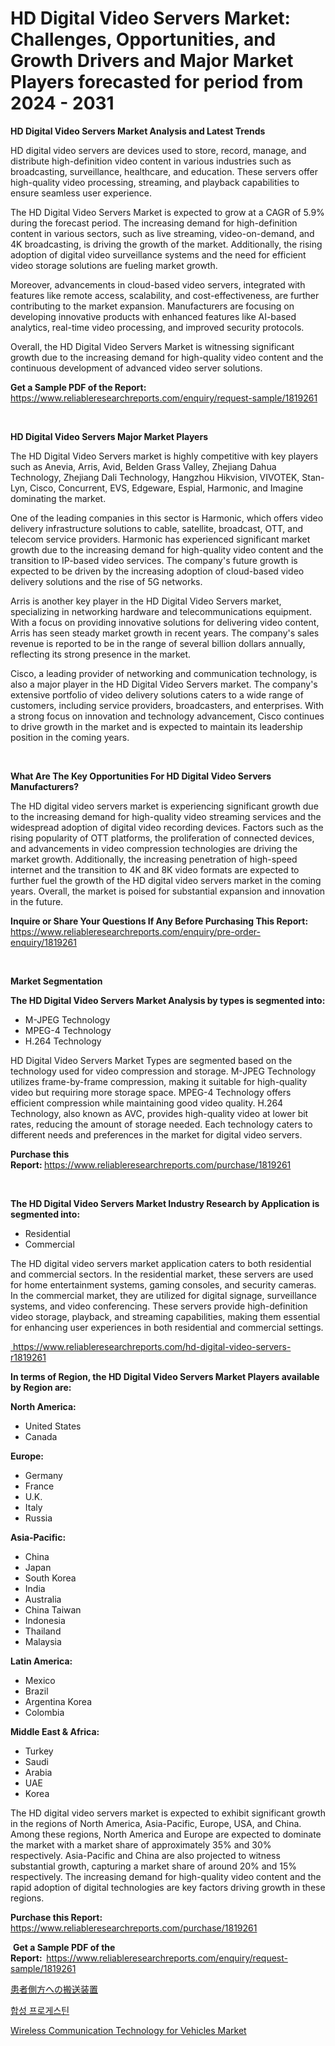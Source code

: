 <p><h1>HD Digital Video Servers Market: Challenges, Opportunities, and Growth Drivers and Major Market Players forecasted for period from 2024 - 2031</h1></p><p><strong>HD Digital Video Servers Market Analysis and Latest Trends</strong></p>
<p><p>HD digital video servers are devices used to store, record, manage, and distribute high-definition video content in various industries such as broadcasting, surveillance, healthcare, and education. These servers offer high-quality video processing, streaming, and playback capabilities to ensure seamless user experience.</p><p>The HD Digital Video Servers Market is expected to grow at a CAGR of 5.9% during the forecast period. The increasing demand for high-definition content in various sectors, such as live streaming, video-on-demand, and 4K broadcasting, is driving the growth of the market. Additionally, the rising adoption of digital video surveillance systems and the need for efficient video storage solutions are fueling market growth.</p><p>Moreover, advancements in cloud-based video servers, integrated with features like remote access, scalability, and cost-effectiveness, are further contributing to the market expansion. Manufacturers are focusing on developing innovative products with enhanced features like AI-based analytics, real-time video processing, and improved security protocols.</p><p>Overall, the HD Digital Video Servers Market is witnessing significant growth due to the increasing demand for high-quality video content and the continuous development of advanced video server solutions.</p></p>
<p><strong>Get a Sample PDF of the Report:&nbsp;</strong> <a href="https://www.reliableresearchreports.com/enquiry/request-sample/1819261">https://www.reliableresearchreports.com/enquiry/request-sample/1819261</a></p>
<p>&nbsp;</p>
<p><strong>HD Digital Video Servers Major Market Players</strong></p>
<p><p>The HD Digital Video Servers market is highly competitive with key players such as Anevia, Arris, Avid, Belden Grass Valley, Zhejiang Dahua Technology, Zhejiang Dali Technology, Hangzhou Hikvision, VIVOTEK, Stan-Lyn, Cisco, Concurrent, EVS, Edgeware, Espial, Harmonic, and Imagine dominating the market. </p><p>One of the leading companies in this sector is Harmonic, which offers video delivery infrastructure solutions to cable, satellite, broadcast, OTT, and telecom service providers. Harmonic has experienced significant market growth due to the increasing demand for high-quality video content and the transition to IP-based video services. The company's future growth is expected to be driven by the increasing adoption of cloud-based video delivery solutions and the rise of 5G networks.</p><p>Arris is another key player in the HD Digital Video Servers market, specializing in networking hardware and telecommunications equipment. With a focus on providing innovative solutions for delivering video content, Arris has seen steady market growth in recent years. The company's sales revenue is reported to be in the range of several billion dollars annually, reflecting its strong presence in the market.</p><p>Cisco, a leading provider of networking and communication technology, is also a major player in the HD Digital Video Servers market. The company's extensive portfolio of video delivery solutions caters to a wide range of customers, including service providers, broadcasters, and enterprises. With a strong focus on innovation and technology advancement, Cisco continues to drive growth in the market and is expected to maintain its leadership position in the coming years.</p></p>
<p>&nbsp;</p>
<p><strong>What Are The Key Opportunities For HD Digital Video Servers Manufacturers?</strong></p>
<p><p>The HD digital video servers market is experiencing significant growth due to the increasing demand for high-quality video streaming services and the widespread adoption of digital video recording devices. Factors such as the rising popularity of OTT platforms, the proliferation of connected devices, and advancements in video compression technologies are driving the market growth. Additionally, the increasing penetration of high-speed internet and the transition to 4K and 8K video formats are expected to further fuel the growth of the HD digital video servers market in the coming years. Overall, the market is poised for substantial expansion and innovation in the future.</p></p>
<p><strong>Inquire or Share Your Questions If Any Before Purchasing This Report:</strong> <a href="https://www.reliableresearchreports.com/enquiry/pre-order-enquiry/1819261">https://www.reliableresearchreports.com/enquiry/pre-order-enquiry/1819261</a></p>
<p>&nbsp;</p>
<p><strong>Market Segmentation</strong></p>
<p><strong>The HD Digital Video Servers Market Analysis by types is segmented into:</strong></p>
<p><ul><li>M-JPEG Technology</li><li>MPEG-4 Technology</li><li>H.264 Technology</li></ul></p>
<p><p>HD Digital Video Servers Market Types are segmented based on the technology used for video compression and storage. M-JPEG Technology utilizes frame-by-frame compression, making it suitable for high-quality video but requiring more storage space. MPEG-4 Technology offers efficient compression while maintaining good video quality. H.264 Technology, also known as AVC, provides high-quality video at lower bit rates, reducing the amount of storage needed. Each technology caters to different needs and preferences in the market for digital video servers.</p></p>
<p><strong>Purchase this Report:&nbsp;</strong><a href="https://www.reliableresearchreports.com/purchase/1819261">https://www.reliableresearchreports.com/purchase/1819261</a></p>
<p>&nbsp;</p>
<p><strong>The HD Digital Video Servers Market Industry Research by Application is segmented into:</strong></p>
<p><ul><li>Residential</li><li>Commercial</li></ul></p>
<p><p>The HD digital video servers market application caters to both residential and commercial sectors. In the residential market, these servers are used for home entertainment systems, gaming consoles, and security cameras. In the commercial market, they are utilized for digital signage, surveillance systems, and video conferencing. These servers provide high-definition video storage, playback, and streaming capabilities, making them essential for enhancing user experiences in both residential and commercial settings.</p></p>
<p><a href="https://www.reliableresearchreports.com/hd-digital-video-servers-r1819261">&nbsp;https://www.reliableresearchreports.com/hd-digital-video-servers-r1819261</a></p>
<p><strong>In terms of Region, the HD Digital Video Servers Market Players available by Region are:</strong></p>
<p>
    <p> <strong> North America: </strong>
        <ul>
            <li>United States</li>
            <li>Canada</li>
        </ul>
        </p> 
    <p> <strong> Europe: </strong>
        <ul>
            <li>Germany</li>
            <li>France</li>
            <li>U.K.</li>
            <li>Italy</li>
            <li>Russia</li>
        </ul>
        </p> 
    <p> <strong> Asia-Pacific: </strong>
        <ul>
            <li>China</li>
            <li>Japan</li>
            <li>South Korea</li>
            <li>India</li>
            <li>Australia</li>
            <li>China Taiwan</li>
            <li>Indonesia</li>
            <li>Thailand</li>
            <li>Malaysia</li>
        </ul>
        </p> 
    <p> <strong> Latin America: </strong>
        <ul>
            <li>Mexico</li>
            <li>Brazil</li>
            <li>Argentina Korea</li>
            <li>Colombia</li>
        </ul>
        </p> 
    <p> <strong> Middle East & Africa: </strong>
        <ul>
            <li>Turkey</li>
            <li>Saudi</li>
            <li>Arabia</li>
            <li>UAE</li>
            <li>Korea</li>
        </ul>
    </p>
    </p>
<p><p>The HD digital video servers market is expected to exhibit significant growth in the regions of North America, Asia-Pacific, Europe, USA, and China. Among these regions, North America and Europe are expected to dominate the market with a market share of approximately 35% and 30% respectively. Asia-Pacific and China are also projected to witness substantial growth, capturing a market share of around 20% and 15% respectively. The increasing demand for high-quality video content and the rapid adoption of digital technologies are key factors driving growth in these regions.</p></p>
<p><strong>Purchase this Report: </strong><a href="https://www.reliableresearchreports.com/purchase/1819261">https://www.reliableresearchreports.com/purchase/1819261</a></p>
<p>&nbsp;<strong>Get a Sample PDF of the Report:&nbsp;&nbsp;</strong><a href="https://www.reliableresearchreports.com/enquiry/request-sample/1819261">https://www.reliableresearchreports.com/enquiry/request-sample/1819261</a></p>
<p><strong></strong></p>
<p><p><a href="https://github.com/ppmazlotr77499/Market-Research-Report-List-1/blob/main/906269520465.md">患者側方への搬送装置</a></p><p><a href="https://github.com/idcefvhkdut6/Market-Research-Report-List-1/blob/main/128539718821.md">합성 프로게스틴</a></p><p><a href="https://github.com/GroverBarry/Market-Research-Report-List-4/blob/main/wireless-communication-technology-for-vehicles-market.md">Wireless Communication Technology for Vehicles Market</a></p></p>